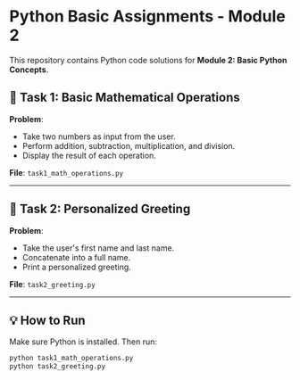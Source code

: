 # Python Basic Assignments - Module 2

This repository contains Python code solutions for **Module 2: Basic Python Concepts**.

## 🔹 Task 1: Basic Mathematical Operations

**Problem**:
- Take two numbers as input from the user.
- Perform addition, subtraction, multiplication, and division.
- Display the result of each operation.

**File**: `task1_math_operations.py`

---

## 🔹 Task 2: Personalized Greeting

**Problem**:
- Take the user's first name and last name.
- Concatenate into a full name.
- Print a personalized greeting.

**File**: `task2_greeting.py`

---

## 💡 How to Run

Make sure Python is installed. Then run:
```bash
python task1_math_operations.py
python task2_greeting.py
